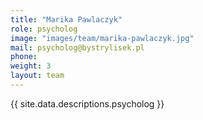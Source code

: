 ```yaml
---
title: "Marika Pawlaczyk"
role: psycholog
image: "images/team/marika-pawlaczyk.jpg"
mail: psycholog@bystrylisek.pl
phone: 
weight: 3
layout: team
---
```


{{ site.data.descriptions.psycholog }}